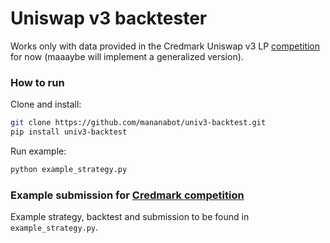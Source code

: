 # Uniswap v3 backtester

Works only with data provided in the Credmark Uniswap v3 LP [competition](https://app.credmark.com/hackathon?at=details) for now (maaaybe will implement a generalized version).

### How to run

Clone and install:

``` bash
git clone https://github.com/mananabot/univ3-backtest.git
pip install univ3-backtest
```

Run example:

``` bash
python example_strategy.py
```

### Example submission for [Credmark competition](https://app.credmark.com/hackathon?at=details)

Example strategy, backtest and submission to be found in `example_strategy.py`.
